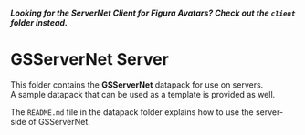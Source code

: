 ##### Looking for the ServerNet Client for Figura Avatars? Check out the `client` folder instead.

# GSServerNet Server
This folder contains the **GSServerNet** datapack for use on servers.  
A sample datapack that can be used as a template is provided as well.

The `README.md` file in the datapack folder explains how to use the server-side of GSServerNet.
